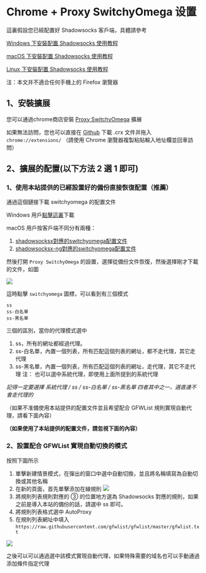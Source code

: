 # Chrome + Proxy SwitchyOmega 设置

這裏假設您已經配置好 Shadowsocks 客戶端，具體請參考

[Windows 下安裝配置 Shadowsocks 使用教程](https://github.com/Shadowsocks-Wiki/shadowsocks/blob/master/2-windows-settings.md)

[macOS 下安裝配置 Shadowsocks 使用教程](https://github.com/Shadowsocks-Wiki/shadowsocks/blob/master/3-macos-settings.md)

[Linux 下安裝配置 Shadowsocks 使用教程](https://github.com/Shadowsocks-Wiki/shadowsocks/blob/master/6-linux-settings.md)

注：本文并不適合任何手機上的 Firefox 瀏覽器  

## 1、安裝擴展

您可以通過chrome商店安裝 [Proxy SwitchyOmega](https://chrome.google.com/webstore/detail/padekgcemlokbadohgkifijomclgjgif) 擴展

如果無法訪問，您也可以直接在 [Github](https://github.com/FelisCatus/SwitchyOmega/releases) 下載 .crx 文件并拖入 `chrome://extensions/` （請使用 Chrome 瀏覽器複製粘貼輸入地址欄並回車訪問）

## 2、擴展的配置(以下方法 2 選 1 即可)

### 1、使用本站提供的已經設置好的備份直接恢復配置（推薦）

通過這個鏈接下載 switchyomega 的配置文件

Windows 用戶[點擊這裏](https://portal.shadowsocks.com.au/dl.php?type=d&id=39)下載

macOS 用戶按客戶端不同分有兩種：

1. [shadowsocksx對應的switchyomega配置文件](https://portal.shadowsocks.com.au/dl.php?type=d&id=55)
2. [shadowsocksx-ng對應的switchyomega配置文件](https://portal.shadowsocks.com.au/dl.php?type=d&id=54)

然後打開 `Proxy SwitchyOmega` 的設置，選擇從備份文件恢復，然後選擇剛才下載的文件，如圖

![](https://ooo.0o0.ooo/2016/06/22/576a3a86d866b.png)

這時點擊 `switchyomega` 圖標，可以看到有三個模式

```
ss
ss-白名單
ss-黑名單
```

三個的區別，當你的代理模式選中

1. ss，所有的網址都經過代理。
2. ss-白名單，內置一個列表，所有匹配這個列表的網址，都不走代理，其它走代理
3. ss-黑名單，內置一個列表，所有匹配這個列表的網址，走代理，其它不走代理
注： 也可以選中系統代理，即使用上面所提到的系統代理

*記得一定要選擇 系統代理 / ss / ss-白名單 / ss-黑名單 四者其中之一，選直連不會走代理的*

（如果不准備使用本站提供的配置文件並且希望配合 GFWList 規則實現自動代理，請看下面內容）

**（如果使用了本站提供的配置文件，請忽視下面的內容）**

### 2、設置配合 GFWList 實現自動切換的模式

按照下圖所示

1. 單擊新建情景模式，在彈出的窗口中選中自動切換，並且將名稱填寫為自動切換或其他名稱
2. 在新的頁面，首先單擊添加在線規則
![](https://ooo.0o0.ooo/2016/06/22/576aaba960469.png)
3. 將規則列表規則對應的 ③ 的位置地方選為 Shadowsocks 對應的規則，如果之前是導入本站的備份的話，請選中 ss 即可。
4. 將規則列表格式選中 AutoProxy
5. 在規則列表網址中填入
`https://raw.githubusercontent.com/gfwlist/gfwlist/master/gfwlist.txt`

![](https://ooo.0o0.ooo/2016/06/22/576aa998042f0.png)

之後可以可以通過選中該模式實現自動代理，如果特殊需要的域名也可以手動通過添加條件指定代理
